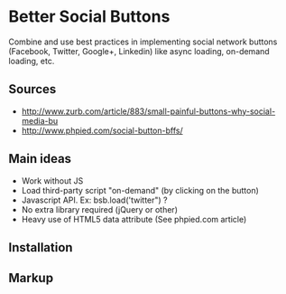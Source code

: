 # Better Social Buttons #

Combine and use best practices in implementing social network buttons
(Facebook, Twitter, Google+, Linkedin) like async loading, on-demand
loading, etc.


## Sources ##

* http://www.zurb.com/article/883/small-painful-buttons-why-social-media-bu
* http://www.phpied.com/social-button-bffs/


## Main ideas ##

* Work without JS
* Load third-party script "on-demand" (by clicking on the button)
* Javascript API. Ex: bsb.load('twitter") ?
* No extra library required (jQuery or other)
* Heavy use of HTML5 data attribute (See phpied.com article)


## Installation ##


## Markup ##


